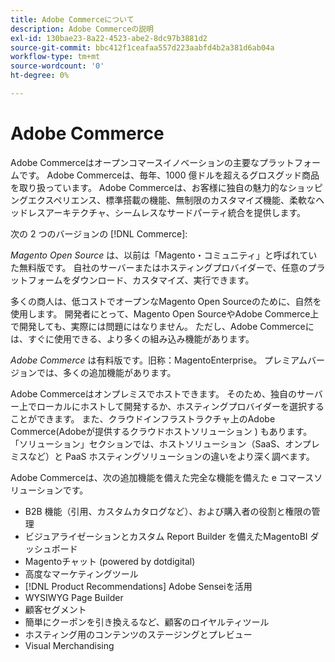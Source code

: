 ```yaml
---
title: Adobe Commerceについて
description: Adobe Commerceの説明
exl-id: 130bae23-8a22-4523-abe2-8dc97b3881d2
source-git-commit: bbc412f1ceafaa557d223aabfd4b2a381d6ab04a
workflow-type: tm+mt
source-wordcount: '0'
ht-degree: 0%

---
```


# Adobe Commerce

Adobe Commerceはオープンコマースイノベーションの主要なプラットフォームです。 Adobe Commerceは、毎年、1000 億ドルを超えるグロスグッド商品を取り扱っています。 Adobe Commerceは、お客様に独自の魅力的なショッピングエクスペリエンス、標準搭載の機能、無制限のカスタマイズ機能、柔軟なヘッドレスアーキテクチャ、シームレスなサードパーティ統合を提供します。

次の 2 つのバージョンの [!DNL Commerce]:

_Magento Open Source_ は、以前は「Magento・コミュニティ」と呼ばれていた無料版です。 自社のサーバーまたはホスティングプロバイダーで、任意のプラットフォームをダウンロード、カスタマイズ、実行できます。

多くの商人は、低コストでオープンなMagento Open Sourceのために、自然を使用します。 開発者にとって、Magento Open SourceやAdobe Commerce上で開発しても、実際には問題にはなりません。 ただし、Adobe Commerceには、すぐに使用できる、より多くの組み込み機能があります。

_Adobe Commerce_ は有料版です。旧称：MagentoEnterprise。 プレミアムバージョンでは、多くの追加機能があります。

Adobe Commerceはオンプレミスでホストできます。 そのため、独自のサーバー上でローカルにホストして開発するか、ホスティングプロバイダーを選択することができます。 また、クラウドインフラストラクチャ上のAdobe Commerce(Adobeが提供するクラウドホストソリューション ) もあります。 「ソリューション」セクションでは、ホストソリューション（SaaS、オンプレミスなど）と PaaS ホスティングソリューションの違いをより深く調べます。

Adobe Commerceは、次の追加機能を備えた完全な機能を備えた e コマースソリューションです。

- B2B 機能（引用、カスタムカタログなど）、および購入者の役割と権限の管理
- ビジュアライゼーションとカスタム Report Builder を備えたMagentoBI ダッシュボード
- Magentoチャット (powered by dotdigital)
- 高度なマーケティングツール
- [!DNL Product Recommendations] Adobe Senseiを活用
- WYSIWYG Page Builder
- 顧客セグメント
- 簡単にクーポンを引き換えるなど、顧客のロイヤルティツール
- ホスティング用のコンテンツのステージングとプレビュー
- Visual Merchandising
